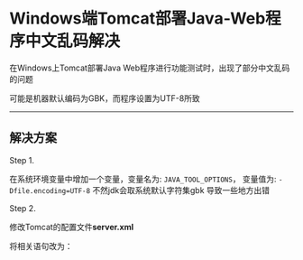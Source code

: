 # Windows端Tomcat部署Java-Web程序中文乱码解决

在Windows上Tomcat部署Java Web程序进行功能测试时，出现了部分中文乱码的问题

可能是机器默认编码为GBK，而程序设置为UTF-8所致

<!--more-->

------

## 解决方案

Step 1.

在系统环境变量中增加一个变量，变量名为: `JAVA_TOOL_OPTIONS`， 变量值为: `-Dfile.encoding=UTF-8`  不然jdk会取系统默认字符集gbk 导致一些地方出错



Step 2.

修改Tomcat的配置文件**server.xml**

将相关语句改为：
<Connector port="8008" protocol="HTTP/1.1"
       connectionTimeout="20000"
       redirectPort="8443" URIEncoding="UTF-8"/>

